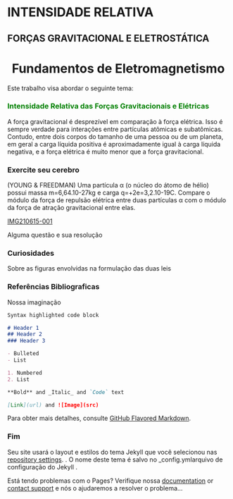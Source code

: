 <div class="apresentacao">
        <div class="overlay">
        <div class="apresentacaotext">
          <h1>INTENSIDADE RELATIVA</h1>
          <h2>FORÇAS GRAVITACIONAL E ELETROSTÁTICA</h2>
        </div>


# <CENTER>Fundamentos de Eletromagnetismo</CENTER>

<P>Este trabalho visa abordar o seguinte tema:</P>

### <font color="green">Intensidade Relativa das Forças Gravitacionais e Elétricas</font>

A força gravitacional é desprezível em comparação à força elétrica. Isso é sempre verdade para interações entre partículas atômicas e subatômicas. Contudo, entre dois corpos do tamanho de uma pessoa ou de um planeta, em geral a carga líquida positiva é aproximadamente igual à carga líquida negativa, e a força elétrica é muito menor que a força gravitacional.


### Exercite seu cerebro

(YOUNG & FREEDMAN) Uma partícula α (o núcleo do átomo de hélio) possui massa m=6,64.10-27kg e carga q=+2e=3,2.10-19C. Compare o módulo da força de repulsão elétrica entre duas partículas α com o módulo da força de atração gravitacional entre elas.

 [IMG210615-001](https://user-images.githubusercontent.com/85965849/122131575-bf0c0780-ce0f-11eb-976b-562d1a31da1b.png)

 Alguma questão e sua resolução

### Curiosidades

Sobre as figuras envolvidas na formulação das duas leis

### Referências Bibliograficas

Nossa imaginação

```markdown
Syntax highlighted code block

# Header 1
## Header 2
### Header 3

- Bulleted
- List

1. Numbered
2. List

**Bold** and _Italic_ and `Code` text

[Link](url) and ![Image](src)
```

Para obter mais detalhes, consulte [GitHub Flavored Markdown](https://guides.github.com/features/mastering-markdown/).

### Fim

Seu site usará o layout e estilos do tema Jekyll que você selecionou nas [repository settings](https://github.com/brunufc/eletromag.github.io/settings/pages). . O nome deste tema é salvo no _config.ymlarquivo de configuração do Jekyll .

Está tendo problemas com o Pages? Verifique nossa [documentation](https://docs.github.com/categories/github-pages-basics/) or [contact support](https://support.github.com/contact) e nós o ajudaremos a resolver o problema...
